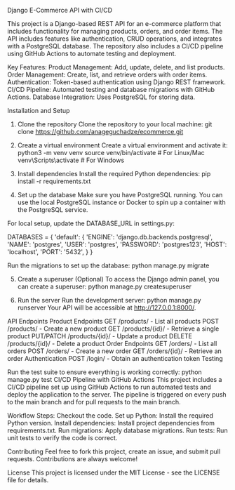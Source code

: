 Django E-Commerce API with CI/CD

This project is a Django-based REST API for an e-commerce platform that includes functionality for managing products, orders, and order items. The API includes features like authentication, CRUD operations, and integrates with a PostgreSQL database. The repository also includes a CI/CD pipeline using GitHub Actions to automate testing and deployment.

Key Features:
Product Management: Add, update, delete, and list products.
Order Management: Create, list, and retrieve orders with order items.
Authentication: Token-based authentication using Django REST framework.
CI/CD Pipeline: Automated testing and database migrations with GitHub Actions.
Database Integration: Uses PostgreSQL for storing data.

Installation and Setup
1. Clone the repository
Clone the repository to your local machine:
git clone https://github.com/anageguchadze/ecommerce.git

2. Create a virtual environment
Create a virtual environment and activate it:
python3 -m venv venv
source venv/bin/activate   # For Linux/Mac
venv\Scripts\activate      # For Windows

4. Install dependencies
Install the required Python dependencies:
pip install -r requirements.txt

6. Set up the database
Make sure you have PostgreSQL running. You can use the local PostgreSQL instance or Docker to spin up a container with the PostgreSQL service.

For local setup, update the DATABASE_URL in settings.py:

DATABASES = {
    'default': {
        'ENGINE': 'django.db.backends.postgresql',
        'NAME': 'postgres',
        'USER': 'postgres',
        'PASSWORD': 'postgres123',
        'HOST': 'localhost',
        'PORT': '5432',
    }
}

Run the migrations to set up the database:
python manage.py migrate

5. Create a superuser (Optional)
To access the Django admin panel, you can create a superuser:
python manage.py createsuperuser

7. Run the server
Run the development server:
python manage.py runserver
Your API will be accessible at http://127.0.0.1:8000/.

API Endpoints
Product Endpoints
GET /products/ - List all products
POST /products/ - Create a new product
GET /products/{id}/ - Retrieve a single product
PUT/PATCH /products/{id}/ - Update a product
DELETE /products/{id}/ - Delete a product
Order Endpoints
GET /orders/ - List all orders
POST /orders/ - Create a new order
GET /orders/{id}/ - Retrieve an order
Authentication
POST /login/ - Obtain an authentication token
Testing

Run the test suite to ensure everything is working correctly:
python manage.py test
CI/CD Pipeline with GitHub Actions
This project includes a CI/CD pipeline set up using GitHub Actions to run automated tests and deploy the application to the server. The pipeline is triggered on every push to the main branch and for pull requests to the main branch.

Workflow Steps:
Checkout the code.
Set up Python: Install the required Python version.
Install dependencies: Install project dependencies from requirements.txt.
Run migrations: Apply database migrations.
Run tests: Run unit tests to verify the code is correct.

Contributing
Feel free to fork this project, create an issue, and submit pull requests. Contributions are always welcome!

License
This project is licensed under the MIT License - see the LICENSE file for details.

